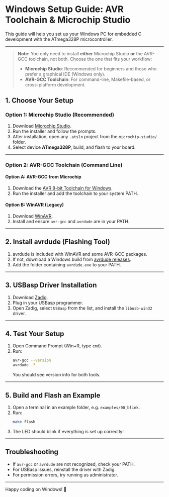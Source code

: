 # Windows Setup Guide: AVR Toolchain & Microchip Studio

This guide will help you set up your Windows PC for embedded C development with the ATmega328P microcontroller.

---


> **Note:** You only need to install **either** Microchip Studio **or** the AVR-GCC toolchain, not both. Choose the one that fits your workflow:
> - **Microchip Studio**: Recommended for beginners and those who prefer a graphical IDE (Windows only).
> - **AVR-GCC Toolchain**: For command-line, Makefile-based, or cross-platform development.

## 1. Choose Your Setup

### Option 1: Microchip Studio (Recommended)
1. Download [Microchip Studio](https://www.microchip.com/en-us/tools-resources/develop/microchip-studio).
2. Run the installer and follow the prompts.
3. After installation, open any `.atsln` project from the `microchip-studio/` folder.
4. Select device **ATmega328P**, build, and flash to your board.

---

### Option 2: AVR-GCC Toolchain (Command Line)

#### Option A: AVR-GCC from Microchip
1. Download the [AVR 8-bit Toolchain for Windows](https://www.microchip.com/en-us/tools-resources/develop/microchip-studio/gcc-compilers-avr).
2. Run the installer and add the toolchain to your system PATH.

#### Option B: WinAVR (Legacy)
1. Download [WinAVR](http://winavr.sourceforge.net/).
2. Install and ensure `avr-gcc` and `avrdude` are in your PATH.

---

## 2. Install avrdude (Flashing Tool)

1. avrdude is included with WinAVR and some AVR-GCC packages.
2. If not, download a Windows build from [avrdude releases](https://github.com/avrdudes/avrdude/releases).
3. Add the folder containing `avrdude.exe` to your PATH.

---

## 3. USBasp Driver Installation

1. Download [Zadig](https://zadig.akeo.ie/).
2. Plug in your USBasp programmer.
3. Open Zadig, select `USBasp` from the list, and install the `libusb-win32` driver.

---

## 4. Test Your Setup

1. Open Command Prompt (Win+R, type `cmd`).
2. Run:
	```sh
	avr-gcc --version
	avrdude -?
	```
	You should see version info for both tools.

---

## 5. Build and Flash an Example

1. Open a terminal in an example folder, e.g. `examples/00_blink`.
2. Run:
	```sh
	make flash
	```
3. The LED should blink if everything is set up correctly!

---

## Troubleshooting

- If `avr-gcc` or `avrdude` are not recognized, check your PATH.
- For USBasp issues, reinstall the driver with Zadig.
- For permission errors, try running as administrator.

---

Happy coding on Windows! 🚀
